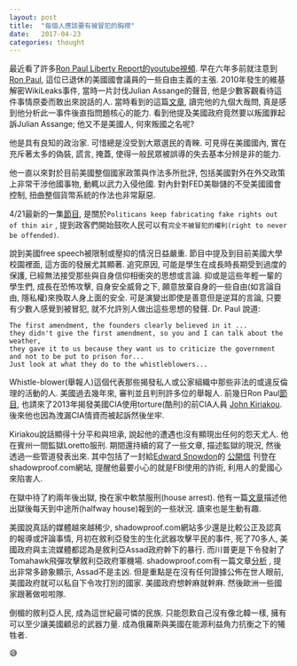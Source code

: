 ```yaml
---
layout: post
title:  "每個人應該要有被冒犯的胸襟"
date:   2017-04-23
categories: thought
---
```


最近看了許多[Ron Paul Liberty Report的youtube視頻](https://www.youtube.com/channel/UCkJ1N-7g9Q6n7KnriGit-Ig). 
早在六年多前就注意到[Ron Paul](https://en.wikipedia.org/wiki/Ron_Paul), 這位已退休的美國國會議員的一些自由主義的主張. 
2010年發生的維基解密WikiLeaks事件, 當時一片討伐Julian Assange的聲音, 他是少數客觀看待這件事情原委而敢出來說話的人. 
當時看到的這篇[文章](http://temp.rosebudmag.com/truth-squad/environment/ron-paul-wikileaks-julian-assange-iraq-war), 
讀完他的九個大哉問, 真是感到他分析此一事件後直指問題核心的能力. 
看到他提及美國政府竟然要以叛國罪起訴Julian Assange; 他又不是美國人, 何來叛國之名呢?

他是具有良知的政治家. 可惜總是沒受到大眾選民的青睞. 可見得在美國國內, 實在充斥著太多的偽裝, 謊言, 掩蓋, 
使得一般民眾被誤導的失去基本分辨是非的能力. 

他一直以來對於目前美國整個國家政策與作法多所批評, 包括美國對外在外交政策上非常干涉他國事物, 動輒以武力入侵他國. 
對內針對FED美聯儲的不受美國國會控制, 扭曲整個貨幣系統的作法也非常厭惡. 

4/21最新的一集[節目](https://www.youtube.com/watch?v=DQwW4DukHlQ), 是關於`Politicans keep fabricating fake rights out of thin air`
, 提到政客們開始鼓吹人民可以有`完全不被冒犯的權利(right to never be offended)`. 

說到美國free speech被限制或壓抑的情況日益嚴重. 節目中提及到目前美國大學校園裡面, 這方面的發展尤其顯著. 
追究原因, 可能是學生在成長時長期受到過度的保護, 已經無法接受那些與自身信仰相衝突的思想或言論. 抑或是這些年輕一輩的學生們, 
成長在恐怖攻擊, 自身安全威脅之下, 願意放棄自身的一些自由(如言論自由, 隱私權)來換取人身上面的安全. 
可是演變出即使是善意但是逆耳的言論, 只要有少數人感覺到被冒犯, 就不允許別人做出這些思想的發聲. Dr. Paul 說道:

```
The first amendment, the founders clearly believed in it ... 
they didn't give the first amendment, so you and I can talk about the weather, 
they gave it to us because they want us to criticize the government 
and not to be put to prison for... 
Just look at what they do to the whistleblowers...
```

Whistle-blower(舉報人)這個代表那些揭發私人或公家組織中那些非法的或違反倫理的活動的人. 美國過去幾年來, 審判並且判刑許多位的舉報人. 
前幾日Ron Paul[節目](https://www.youtube.com/watch?v=TGvgUl7geeM), 也請來了2013年揭發美國CIA使用torture(酷刑)的前CIA人員
[John Kiriakou](https://en.wikipedia.org/wiki/John_Kiriakou). 後來他也因為洩漏CIA情資而被起訴然後坐牢. 

Kiriakou說話顯得十分平和與坦承, 說起他的遭遇也沒有顯現出任何的怨天尤人. 他在賓州一間監獄Loretto服刑. 
期間還持續的寫了一些文章, 描述監獄的現況, 然後透過一些管道發表出來. 
其中包括了一封給[Edward Snowdon](https://en.wikipedia.org/wiki/Edward_Snowden)的
[公開信](https://shadowproof.com/2013/07/02/cia-whistleblower-john-kiriakous-open-letter-to-edward-snowden/)
刊登在shadowproof.com網站, 提醒他最要小心的就是FBI使用的詐術, 利用人的愛國心來陷害人.

在獄中待了約兩年後出獄, 換在家中軟禁服刑(house arrest). 他有一篇[文章](https://www.commondreams.org/views/2015/05/05/letter-loretto)描述他出獄後每天到中途所(halfway house)報到的一些狀況. 讀來也是生動有趣.

美國說真話的媒體越來越稀少, shadowproof.com網站多少還是比較公正及認真的報導或評論事情, 月初在敘利亞發生的生化武器攻擊平民的事件, 死了70多人, 
美國政府與主流媒體都認為是敘利亞Assad政府幹下的暴行. 而川普更是下令發射了Tomahawk飛彈攻擊敘利亞政府軍機場. 
shadowproof.com有一篇文章[分析](https://shadowproof.com/2017/04/12/questioning-narrative-around-alleged-chemical-attack-syria-not-fringe/)
, 提出非常多跡象顯示, Assad不是主凶. 但是重點是在沒有任何證據公佈在世人眼前, 美國政府就可以私自下令攻打別的國家. 
美國政府想幹麻就幹麻. 然後歐洲一些國家跟著做啦啦隊. 

倒楣的敘利亞人民, 成為這世紀最可憐的民族. 只能怨歎自己沒有像北韓一樣, 擁有可以至少讓美國顧忌的武器力量. 成為俄羅斯與美國在能源利益角力抗衡之下的犧牲者.

:sweat_smile:




